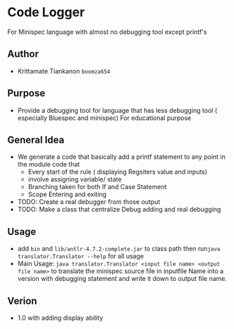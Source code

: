 # Code Logger
For Minispec language with almost no debugging tool except printf's

## Author
- Krittamate Tiankanon `boomza654`

## Purpose
- Provide a debugging tool for language that has less debugging tool ( especially Bluespec and minispec) For educational purpose

## General Idea
- We generate a code that basically add a printf statement to any point in the module code that 
   - Every start of the rule ( displaying Regsiters value and inputs)
   - involve assigning variable/ state
   - Branching taken for both If and Case Statement
   - Scope Entering and exiting
- TODO: Create a real debugger from those output
- TODO: Make a class that centralize Debug adding and real debugging
## Usage
- add `bin` and `lib/antlr-4.7.2-complete.jar` to class path then run`java translator.Translator --help` for all usage
- Main Usage: `java translator.Translator <input file name> <output file name>` to translate the minispec source file in inputfile Name into a version with debugging statement and write it down to output file name.
## Verion
- 1.0 with adding display ability

